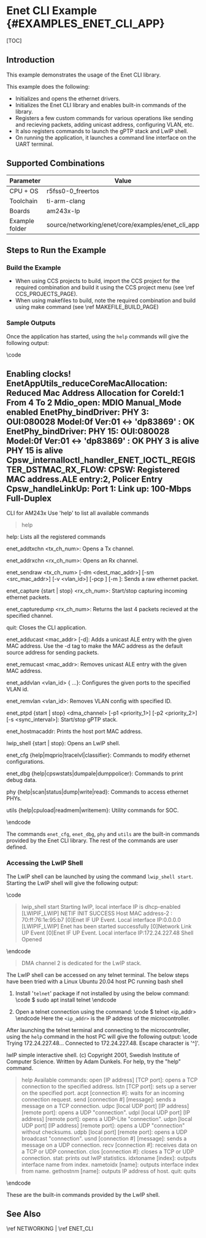 # Enet CLI Example {#EXAMPLES_ENET_CLI_APP}

[TOC]

## Introduction

This example demonstrates the usage of the Enet CLI library.

This example does the following:
- Initializes and opens the ethernet drivers.
- Initializes the Enet CLI library and enables built-in commands of the library.
- Registers a few custom commands for various operations like sending and recieving packets, adding unicast address, configuring VLAN, etc.
- It also registers commands to launch the gPTP stack and LwIP shell.
- On running the application, it launches a command line interface on the UART terminal.

## Supported Combinations

 Parameter      | Value
 ---------------|-----------
 CPU + OS       | r5fss0-0_freertos
 Toolchain      | ti-arm-clang
 Boards         | am243x-lp
 Example folder | source/networking/enet/core/examples/enet_cli_app

## Steps to Run the Example

### Build the Example

- When using CCS projects to build, import the CCS project for the required combination
  and build it using the CCS project menu (see \ref CCS_PROJECTS_PAGE).
- When using makefiles to build, note the required combination and build using
  make command (see \ref MAKEFILE_BUILD_PAGE)

### Sample Outputs

Once the application has started, using the `help` commands will give the following output:

\code

Enabling clocks!
EnetAppUtils_reduceCoreMacAllocation: Reduced Mac Address Allocation for CoreId:1 From 4 To 2 
Mdio_open: MDIO Manual_Mode enabled
EnetPhy_bindDriver: PHY 3: OUI:080028 Model:0f Ver:01 <-> 'dp83869' : OK
EnetPhy_bindDriver: PHY 15: OUI:080028 Model:0f Ver:01 <-> 'dp83869' : OK
PHY 3 is alive
PHY 15 is alive
Cpsw_internalIoctl_handler_ENET_IOCTL_REGISTER_DSTMAC_RX_FLOW: CPSW: Registered MAC address.ALE entry:2, Policer Entry
Cpsw_handleLinkUp: Port 1: Link up: 100-Mbps Full-Duplex
---------------------------------------

CLI for AM243x
Use 'help' to list all available commands

> help

help:
 Lists all the registered commands

enet_addtxchn <tx_ch_num>:
 Opens a Tx channel.

enet_addrxchn <rx_ch_num>:
 Opens an Rx channel.

enet_sendraw <tx_ch_num> [-dm <dest_mac_addr>] [-sm <src_mac_addr>] [-v <vlan_id>] [-pcp <priority>] [-m <message>]:
 Sends a raw ethernet packet.

enet_capture {start | stop} <rx_ch_num>:
 Start/stop capturing incoming ethernet packets.

enet_capturedump <rx_ch_num>:
 Returns the last 4 packets recieved at the specified channel.

quit:
 Closes the CLI application.

enet_adducast <mac_addr> [-d]:
 Adds a unicast ALE entry with the given MAC address.
 Use the -d tag to make the MAC address as the default source address for sending packets.

enet_remucast <mac_addr>:
 Removes unicast ALE entry with the given MAC address.

enet_addvlan <vlan_id> {<port1> ...}:
 Configures the given ports to the specified VLAN id.

enet_remvlan <vlan_id>:
 Removes VLAN config with specified ID.

enet_ptpd {start | stop} <dma_channel> [-p1 <priority_1>] [-p2 <priority_2>] [-s <sync_interval>]:
 Start/stop gPTP stack. 

enet_hostmacaddr:
 Prints the host port MAC address. 

lwip_shell {start | stop}:
 Opens an LwIP shell.

enet_cfg {help|mqprio|tracelvl|classifier}:
 Commands to modify ethernet configurations.

enet_dbg {help|cpswstats|dumpale|dumppolicer}:
 Commands to print debug data.

phy {help|scan|status|dump|write|read}:
 Commands to access ethernet PHYs.

utils {help|cpuload|readmem|writemem}:
 Utility commands for SOC.


> 

\endcode

The commands `enet_cfg`, `enet_dbg`, `phy` and `utils` are the built-in commands provided by the Enet CLI library. The rest of the commands are user defined.

### Accessing the LwIP Shell

The LwIP shell can be launched by using the command `lwip_shell start`. Starting the LwIP shell will give the following output:

\code

> lwip_shell start
Starting lwIP, local interface IP is dhcp-enabled
[LWIPIF_LWIP] NETIF INIT SUCCESS
Host MAC address-2 : 70:ff:76:1e:95:b7
[0]Enet IF UP Event. Local interface IP:0.0.0.0
[LWIPIF_LWIP] Enet has been started successfully
[0]Network Link UP Event
[0]Enet IF UP Event. Local interface IP:172.24.227.48
Shell Opened

> 

\endcode 

> DMA channel 2 is dedicated for the LwIP stack.

The LwIP shell can be accessed on any telnet terminal. The below steps have been tried with a Linux Ubuntu 20.04 host PC running bash shell

1. Install '`telnet`' package if not installed by using the below command:
\code
$ sudo apt install telnet
\endcode

2. Open a telnet connection using the command:
\code
$ telnet <ip_addr>
\endcode
Here the `<ip_addr>` is the IP address of the microcontroller.

After launching the telnet terminal and connecting to the microcontroller, using the `help` command in the host PC will give the following output:
\code
Trying 172.24.227.48...
Connected to 172.24.227.48.
Escape character is '^]'.



lwIP simple interactive shell.
(c) Copyright 2001, Swedish Institute of Computer Science.
Written by Adam Dunkels.
For help, try the "help" command.
> help
Available commands:
open [IP address] [TCP port]: opens a TCP connection to the specified address.
lstn [TCP port]: sets up a server on the specified port.
acpt [connection #]: waits for an incoming connection request.
send [connection #] [message]: sends a message on a TCP connection.
udpc [local UDP port] [IP address] [remote port]: opens a UDP "connection".
udpl [local UDP port] [IP address] [remote port]: opens a UDP-Lite "connection".
udpn [local UDP port] [IP address] [remote port]: opens a UDP "connection" without checksums.
udpb [local port] [remote port]: opens a UDP broadcast "connection".
usnd [connection #] [message]: sends a message on a UDP connection.
recv [connection #]: receives data on a TCP or UDP connection.
clos [connection #]: closes a TCP or UDP connection.
stat: prints out lwIP statistics.
idxtoname [index]: outputs interface name from index.
nametoidx [name]: outputs interface index from name.
gethostnm [name]: outputs IP address of host.
quit: quits
> 
\endcode

These are the built-in commands provided by the LwIP shell.

## See Also

\ref NETWORKING | \ref ENET_CLI
